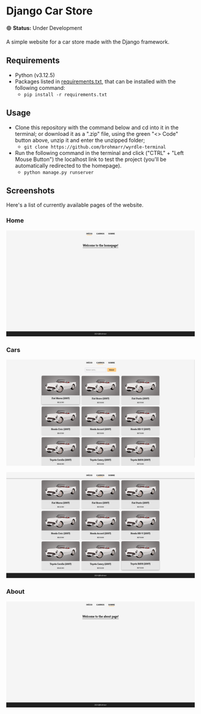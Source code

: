# Django Car Store

🟢 **Status:** Under Development

A simple website for a car store made with the Django framework.

## Requirements

* Python (v3.12.5)
* Packages listed in [requirements.txt](requirements.txt), that can be installed with the following command:
    * ```pip install -r requirements.txt```

## Usage

* Clone this repository with the command below and cd into it in the terminal; or download it as a ".zip" file, using the green "<> Code" button above, unzip it and enter the unzipped folder;
    * ```git clone https://github.com/brohmarr/wyrdle-terminal```
* Run the following command in the terminal and click ("CTRL" + "Left Mouse Button") the localhost link to test the project (you'll be automatically redirected to the homepage).
    * ```python manage.py runserver```

## Screenshots

Here's a list of currently available pages of the website.

### Home

![A screenshot of the website's homepage, containing both a header, a placeholder message and a footer](screenshots/home.png "Homepage")

### Cars

![A screenshot of the website's page that shows the list of available cars, containing a header and the list of cars in a grid, with a search box for easier navigation](screenshots/cars_1.png "Cars Page with Header")

![A screenshot of the website's page that shows the list of available cars, containing the list of cars in a grid and a footer](screenshots/cars_2.png "Cars Page with Footer")

### About

![A screenshot of the website's about page, containing both a header, a placeholder message and a footer](screenshots/about.png "About Page")